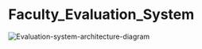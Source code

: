 # Faculty_Evaluation_System
 
![Evaluation-system-architecture-diagram](https://github.com/SaiyamTuteja/Faculty_Evaluation_System/assets/128183101/83907109-887a-4d48-a49e-eed1303aec0f)
